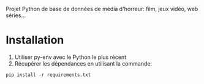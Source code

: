 Projet Python de base de données de média d'horreur: film, jeux vidéo, web séries...

# Installation
1. Utiliser py-env avec le Python le plus récent
2. Récupérer les dépendances en utilisant la commande:

```
pip install -r requirements.txt
```
